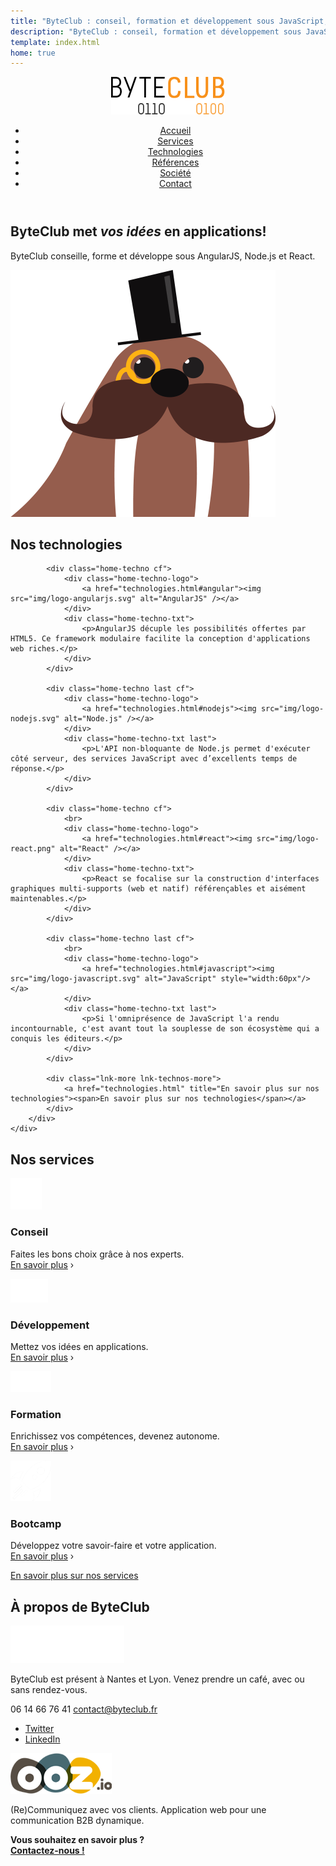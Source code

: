 ```yaml
---
title: "ByteClub : conseil, formation et développement sous JavaScript, AngularJS, Node.js, React"
description: "ByteClub : conseil, formation et développement sous JavaScript, AngularJS, Node.js, React"
template: index.html
home: true
---
```

<div class="js-sticky">
	<header class="header" role="banner" id="top">
		<div class="wrap cf">
			<div class="logo"><a href="index.html" title="Retour à l'accueil"><img src="img/logo-byteclub.png" alt="ByteClub"/></a></div>
			<nav class="wrapper-nav-main">
				<ul class="nav nav-main">
					<li class="lnk-home current"><a href="index.html"><span>Accueil</span></a></li>
					<li><a href="services.html">Services</a></li>
					<li><a href="technologies.html">Technologies</a></li>
					<li><a href="references.html">Références</a></li>
					<li><a href="societe.html">Société</a></li>
					<li><a href="contact.html">Contact</a></li>
				</ul>
			</nav>
		</div>
	</header>
</div>

<section class="banner">
	<div class="wrap cf">
		<div class="banner-home">
			<div class="banner-home-wrap">
				<h1 class="page-title">ByteClub met <em>vos idées</em> en applications!</h1>
				<p>ByteClub conseille, forme et développe sous AngularJS, Node.js et React.</p>
				<img src="img/mascot.png" alt="" class="mascot" />
			</div>
		</div>
	</div>
</section>

<section class="section home-technos">
	<div class="wrap cf">
		<div class="inner">
			<h2 class="title-main">Nos technologies</h2>

			<div class="home-techno cf">
				<div class="home-techno-logo">
					<a href="technologies.html#angular"><img src="img/logo-angularjs.svg" alt="AngularJS" /></a>
				</div>
				<div class="home-techno-txt">
					<p>AngularJS décuple les possibilités offertes par HTML5. Ce framework modulaire facilite la conception d'applications web riches.</p>
				</div>
			</div>

			<div class="home-techno last cf">
				<div class="home-techno-logo">
					<a href="technologies.html#nodejs"><img src="img/logo-nodejs.svg" alt="Node.js" /></a>
				</div>
				<div class="home-techno-txt last">
					<p>L'API non-bloquante de Node.js permet d'exécuter côté serveur, des services JavaScript avec d’excellents temps de réponse.</p>
				</div>
			</div>

			<div class="home-techno cf">
				<br>
				<div class="home-techno-logo">
					<a href="technologies.html#react"><img src="img/logo-react.png" alt="React" /></a>
				</div>
				<div class="home-techno-txt">
					<p>React se focalise sur la construction d'interfaces graphiques multi-supports (web et natif) référençables et aisément maintenables.</p>
				</div>
			</div>

			<div class="home-techno last cf">
				<br>
				<div class="home-techno-logo">
					<a href="technologies.html#javascript"><img src="img/logo-javascript.svg" alt="JavaScript" style="width:60px"/></a>
				</div>
				<div class="home-techno-txt last">
					<p>Si l'omniprésence de JavaScript l'a rendu incontournable, c'est avant tout la souplesse de son écosystème qui a conquis les éditeurs.</p>
				</div>
			</div>

			<div class="lnk-more lnk-technos-more">
				<a href="technologies.html" title="En savoir plus sur nos technologies"><span>En savoir plus sur nos technologies</span></a>
			</div>
		</div>
	</div>
</section>

<section class="section home-services">
	<div class="wrap">
		<div class="inner">
			<h2 class="title-main">Nos services</h2>
			<div class="home-service cf">
				<div class="home-service-row">
					<div class="home-service-cell">
						<div class="home-service-picto">
							<img src="img/picto-conseil.png" alt="conseil" />
						</div>
					</div>
					<div class="home-service-cell">
						<h3 class="home-service-title">Conseil</h3>
						<div class="home-service-desc">
							<p>Faites les bons choix grâce à nos experts.<br/>
							<a href="services.html#conseil">En savoir plus</a> <span>›</span></p>
						</div>
					</div>
				</div>
			</div>
			<div class="home-service cf last">
				<div class="home-service-row">
					<div class="home-service-cell">
						<div class="home-service-picto">
							<img src="img/picto-dev.png" alt="dev" />
						</div>
					</div>
					<div class="home-service-cell">
						<h3 class="home-service-title">Développement</h3>
						<div class="home-service-desc">
							<p>Mettez vos idées en applications.<br/>
							<a href="services.html#developpement">En savoir plus</a> <span>›</span></p>
						</div>
					</div>
				</div>
			</div>
			<div class="home-service cf">
				<div class="home-service-row">
					<div class="home-service-cell">
						<div class="home-service-picto">
							<img src="img/picto-formation.png" alt="formation" />
						</div>
					</div>
					<div class="home-service-cell">
						<h3 class="home-service-title">Formation</h3>
						<div class="home-service-desc">
							<p>Enrichissez vos compétences, devenez autonome.<br/>
							<a href="services.html#formation">En savoir plus</a> <span>›</span></p>
						</div>
					</div>
				</div>
			</div>
			<div class="home-service cf last">
				<div class="home-service-row">
					<div class="home-service-cell">
						<div class="home-service-picto">
							<img src="img/picto-bootcamp.png" alt="bootcamp" />
						</div>
					</div>
					<div class="home-service-cell">
						<h3 class="home-service-title">Bootcamp</h3>
						<div class="home-service-desc">
							<p>Développez votre savoir-faire et votre application.<br/>
							<a href="services.html#bootcamp">En savoir plus</a> <span>›</span></p>
						</div>
					</div>
				</div>
			</div>
			<div class="lnk-more lnk-services-more">
				<a href="services.html" title="En savoir plus sur nos services"><span>En savoir plus sur nos services</span></a>
			</div>
		</div>
	</div>
</section>

<footer class="footer footer-home" role="contentinfo">
	<div class="wrap">
		<div class="inner">
			<h2 class="footer-title">À propos de <strong>ByteClub</strong></h2>
			<div class="cf">
				<div class="footer-col footer-col-byteclub">
					<div class="footer-logo">
						<img src="img/logo-white.png" alt="ByteClub" />
					</div>
					<div class="footer-content" itemscope itemtype="http://schema.org/Corporation">
						<p><span itemprop="name">ByteClub</span> est présent à Nantes et Lyon. Venez prendre un café, avec ou sans rendez-vous.</p>
						<p><span class="byteclub-phone" itemprop="telephone">06 14 66 76 41</span> <a href="mailto:contact@byteclub.fr" class="byteclub-email" itemprop="email">contact@byteclub.fr</a></p>
						<ul class="byteclub-social">
							<li class="lnk-twitter"><a href="https://twitter.com/byteclub.fr"><span>Twitter</span></a></li>
							<li class="lnk-linkedin"><a href="http://www.linkedin.com/company/byteclub-sarl"><span>LinkedIn</span></a></li>
						</ul>
					</div>
				</div>
				<div class="footer-col footer-col-ooz">
					<div class="footer-logo">
						<img src="img/logo-ooz.png" alt="OOZ.io" />
					</div>
					<div class="footer-content">
						<p>(Re)Communiquez avec vos clients. Application web pour une communication B2B dynamique.</p>
						<p><strong>Vous souhaitez en savoir plus&nbsp;?<br/> <a href="contact.html">Contactez-nous&nbsp;!</a></strong></p>
					</div>
				</div>
			</div>
		</div>
	</div>
</footer>
